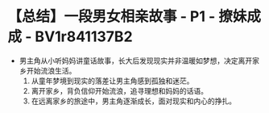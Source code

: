 # 【总结】一段男女相亲故事 - P1 - 撩妹成成 - BV1r841137B2

-   男主角从小听妈妈讲童话故事，长大后发现现实并非温暖如梦想，决定离开家乡开始流浪生活。
    1.  从童年梦境到现实的落差让男主角感到孤独和迷茫。
    2.  离开家乡，背负信仰开始流浪，追寻理想和妈妈的话语。
    3.  在远离家乡的旅途中，男主角逐渐成长，面对现实和内心的挣扎。